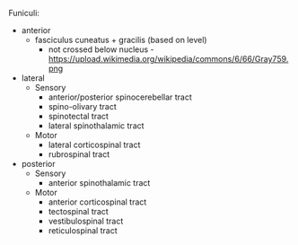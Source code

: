 Funiculi:
- anterior 
    - fasciculus cuneatus + gracilis (based on level)
        - not crossed below nucleus - https://upload.wikimedia.org/wikipedia/commons/6/66/Gray759.png
- lateral
    - Sensory
        - anterior/posterior spinocerebellar tract
        - spino-olivary tract
        - spinotectal tract
        - lateral spinothalamic tract
    - Motor
        - lateral corticospinal tract
        - rubrospinal tract
- posterior
    - Sensory
        - anterior spinothalamic tract
    - Motor
        - anterior corticospinal tract
        - tectospinal tract
        - vestibulospinal tract
        - reticulospinal tract